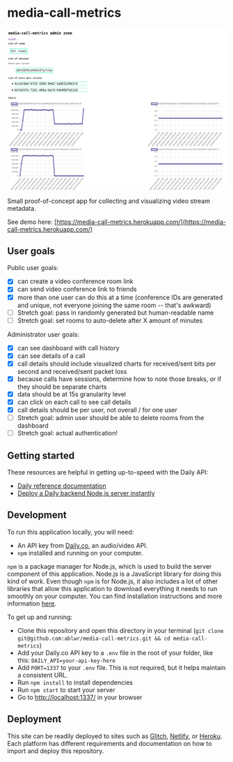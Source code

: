 # media-call-metrics

![view of the admin page](admin-view.jpg)

Small proof-of-concept app for collecting and visualizing video stream metadata.

See demo here: [https://media-call-metrics.herokuapp.com/](https://media-call-metrics.herokuapp.com/)

## User goals

Public user goals:
- [x] can create a video conference room link
- [x] can send video conference link to friends
- [x] more than one user can do this at a time (conference IDs are generated and unique, not everyone joining the same room -- that's awkward)
- [ ] Stretch goal: pass in randomly generated but human-readable name
- [ ] Stretch goal: set rooms to auto-delete after X amount of minutes 

Administrator user goals:
- [x] can see dashboard with call history
- [x] can see details of a call
- [x] call details should include visualized charts for received/sent bits per second and received/sent packet loss
- [x] because calls have sessions, determine how to note those breaks, or if they should be separate charts
- [x] data should be at 15s granularity level
- [x] can click on each call to see call details
- [x] call details should be per user, not overall / for one user
- [ ] Stretch goal: admin user should be able to delete rooms from the dashboard
- [ ] Stretch goal: actual authentication!

## Getting started

These resources are helpful in getting up-to-speed with the Daily API:
- [Daily reference documentation](https://docs.daily.co/reference)
- [Deploy a Daily backend Node.js server instantly](https://www.daily.co/blog/deploy-a-daily-co-backend-node-js-server-instantly/)

## Development

To run this application locally, you will need:
- An API key from [Daily.co](https://daily.co), an audio/video API.
- `npm` installed and running on your computer. 

`npm` is a package manager for Node.js, which is used to build the server component of this application. Node.js is a JavaScript library for doing this kind of work. Even though `npm` is for Node.js, it also includes a lot of other libraries that allow this application to download everything it needs to run smoothly on your computer. You can find installation instructions and more information [here](https://www.npmjs.com/).

To get up and running:
- Clone this repository and open this directory in your terminal (`git clone git@github.com:ablwr/media-call-metrics.git && cd media-call-metrics`)
- Add your Daily.co API key to a `.env` file in the root of your folder, like this: `DAILY_API=your-api-key-here`
- Add `PORT=1337` to your `.env` file. This is not required, but it helps maintain a consistent URL.
- Run `npm install` to install dependencies
- Run `npm start` to start your server
- Go to [http://localhost:1337/](http://localhost:1337/) in your browser


## Deployment

This site can be readily deployed to sites such as [Glitch](https://glitch.com), [Netlify](https://netlify.app/), or [Heroku](https://herokuapp.com). Each platform has different requirements and documentation on how to import and deploy this repository.